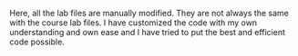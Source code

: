 Here, all the lab files are manually modified. They are not always the same with the course lab files. I have customized the code with my own understanding and own ease and I have tried to put the best and efficient 
code possible.
